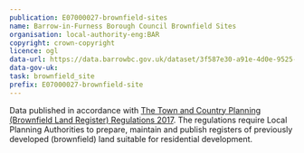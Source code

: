 ```yaml
---
publication: E07000027-brownfield-sites
name: Barrow-in-Furness Borough Council Brownfield Sites
organisation: local-authority-eng:BAR
copyright: crown-copyright
licence: ogl
data-url: https://data.barrowbc.gov.uk/dataset/3f587e30-a91e-4d0e-9525-a660706df8c0/resource/af1eb832-575e-46a0-a615-666daa5ab196/download/barrow-in-furnessbrownfieldregister2017-12-20rev1.csv
data-gov-uk: 
task: brownfield_site
prefix: E07000027-brownfield-site
---
```


Data published in accordance with [The Town and Country Planning (Brownfield Land Register) Regulations 2017](http://www.legislation.gov.uk/uksi/2017/403/contents/made).
The regulations require Local Planning Authorities to prepare, maintain and publish registers of previously developed (brownfield) land suitable for residential development.

